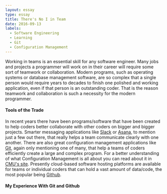 ```yaml
---
layout: essay
type: essay
title: There's No I in Team
date: 2016-09-13
labels:
  - Software Engineering
  - Learning
  - Git
  - Configuration Management
---
```


Working in teams is an essential skill for any software engineer.  Many jobs and projects a programmer will work on in their career will require some sort of teamwork or collaboration.  Modern programs, such as operating systems or database management software, are so complex that a single person would require years to decades to finish one polished and working application, even if that person is an outstanding coder.  That is the reason teamwork and collaboration is such a necessity for the modern programmer.

<h4>Tools of the Trade</h4>

In recent years there have been programs/software that have been created to help coders better collaborate with other coders on bigger and bigger projects.  Smarter messaging applications like [Slack](https://slack.com/) or [Asana](https://asana.com/), to mention just a few out there, that really helps a team communicate clearly with one another.  There are also great configuration management applications like [Git](https://git-scm.com/), again only mentioning one of many, that help a teams of coders efficiently create a large and complex program.  For a better understanding of what Configuration Management is all about you can read about it in [CMU's site](http://www.sei.cmu.edu/productlines/frame_report/config.man.htm).  Presently cloud-based software hosting platforms are available for teams or individual coders that can hold a vast amount of data/code, the most popular being [Github](http://github.com/).

<h4>My Experience With Git and Github</h4>
